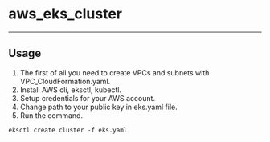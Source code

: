 # aws_eks_cluster
---
Usage
---
1. The first of all you need to create VPCs and subnets with VPC_CloudFormation.yaml.
2. Install AWS cli, eksctl, kubectl.
3. Setup credentials for your AWS account.
4. Change path to your public key in eks.yaml file.
5. Run the command.
```
eksctl create cluster -f eks.yaml
```
